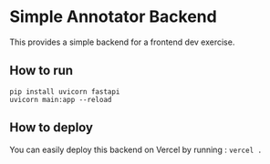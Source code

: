 # Simple Annotator Backend

This provides a simple backend for a frontend dev exercise.

## How to run

```
pip install uvicorn fastapi
uvicorn main:app --reload
```

## How to deploy

You can easily deploy this backend on Vercel by running : `vercel .`